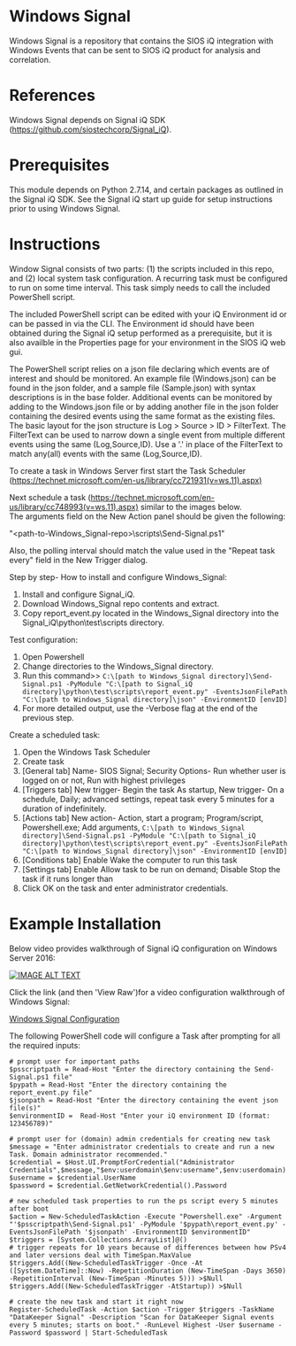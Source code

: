 # Windows Signal
Windows Signal is a repository that contains the SIOS iQ integration with Windows Events that can be sent to SIOS iQ product for analysis and correlation.

# References
Windows Signal depends on Signal iQ SDK (https://github.com/siostechcorp/Signal_iQ).

# Prerequisites
This module depends on Python 2.7.14, and certain packages as outlined in the Signal iQ SDK. See the Signal iQ start up guide for setup instructions prior to using Windows Signal.

# Instructions
Window Signal consists of two parts: (1) the scripts included in this repo, and (2) local system task configuration. A recurring task must be configured to run on some time interval. This task simply needs to call the included PowerShell script.

The included PowerShell script can be edited with your iQ Environment id or can be passed in via the CLI. The Environment id should have been obtained during the Signal iQ setup performed as a prerequisite, but it is also availble in the Properties page for your environment in the SIOS iQ web gui.

The PowerShell script relies on a json file declaring which events are of interest and should be monitored. An example file (Windows.json) can be found in the json folder, and a sample file (Sample.json) with syntax descriptions is in the base folder. Additional events can be monitored by adding to the Windows.json file or by adding another file in the json folder containing the desired events using the same format as the existing files. The basic layout for the json structure is Log > Source > ID > FilterText. The FilterText can be used to narrow down a single event from multiple different events using the same (Log,Source,ID). Use a '.' in place of the FilterText to match any(all) events with the same (Log,Source,ID).

To create a task in Windows Server first start the Task Scheduler (https://technet.microsoft.com/en-us/library/cc721931(v=ws.11).aspx)  

Next schedule a task (https://technet.microsoft.com/en-us/library/cc748993(v=ws.11).aspx) similar to the images below.  
The arguments field on the New Action panel should be given the following:  

"<path-to-Windows_Signal-repo>\scripts\Send-Signal.ps1"  

Also, the polling interval should match the value used in the "Repeat task every" field in the New Trigger dialog.  

Step by step-
How to install and configure Windows_Signal:
  1. Install and configure Signal_iQ.
  2. Download Windows_Signal repo contents and extract.
  3. Copy report_event.py located in the Windows_Signal directory into the Signal_iQ\python\test\scripts directory.

Test configuration:
  1. Open Powershell
  2. Change directories to the Windows_Signal directory.
  3. Run this command>> `C:\[path to Windows_Signal directory]\Send-Signal.ps1 -PyModule "C:\[path to Signal_iQ directory]\python\test\scripts\report_event.py" -EventsJsonFilePath "C:\[path to Windows_Signal directory]\json" -EnvironmentID [envID]`
  4. For more detailed output, use the -Verbose flag at the end of the previous step.
       
Create a scheduled task:
  1. Open the Windows Task Scheduler
  2. Create task
  3. [General tab] Name- SIOS Signal; Security Options- Run whether user is logged on or not, Run with highest privileges
  4. [Triggers tab] New trigger- Begin the task As startup, New trigger- On a schedule, Daily; advanced settings, repeat task every 5 minutes for a duration of indefinitely.
  5. [Actions tab] New action- Action, start a program; Program/script, Powershell.exe; Add arguments, `C:\[path to Windows_Signal directory]\Send-Signal.ps1 -PyModule "C:\[path to Signal_iQ directory]\python\test\scripts\report_event.py" -EventsJsonFilePath "C:\[path to Windows_Signal directory]\json" -EnvironmentID [envID]`
  6. [Conditions tab] Enable Wake the computer to run this task
  7. [Settings tab] Enable Allow task to be run on demand; Disable Stop the task if it runs longer than
  8. Click OK on the task and enter administrator credentials.
    
# Example Installation 
Below video provides walkthrough of Signal iQ configuration on Windows Server 2016:

[![IMAGE ALT TEXT](https://i.ytimg.com/vi/aag-5UH-UNM/hqdefault.jpg)](https://youtu.be/aag-5UH-UNM "Signal iQ Configuration")

Click the link (and then 'View Raw')for a video configuration walkthrough of Windows Signal:

[Windows Signal Configuration](../master/Windows_Signal.webm)

The following PowerShell code will configure a Task after prompting for all the required inputs:

```
# prompt user for important paths
$psscriptpath = Read-Host "Enter the directory containing the Send-Signal.ps1 file"
$pypath = Read-Host "Enter the directory containing the report_event.py file"
$jsonpath = Read-Host "Enter the directory containing the event json file(s)"
$environmentID =  Read-Host "Enter your iQ environment ID (format: 123456789)"

# prompt user for (domain) admin credentials for creating new task
$message = "Enter administrator credentials to create and run a new Task. Domain administrator recommended."
$credential = $Host.UI.PromptForCredential("Administrator Credentials",$message,"$env:userdomain\$env:username",$env:userdomain)
$username = $credential.UserName
$password = $credential.GetNetworkCredential().Password

# new scheduled task properties to run the ps script every 5 minutes after boot
$action = New-ScheduledTaskAction -Execute "Powershell.exe" -Argument "'$psscriptpath\Send-Signal.ps1' -PyModule '$pypath\report_event.py' -EventsJsonFilePath '$jsonpath' -EnvironmentID $environmentID"
$triggers = [System.Collections.ArrayList]@()
# trigger repeats for 10 years because of differences between how PSv4 and later versions deal with TimeSpan.MaxValue
$triggers.Add((New-ScheduledTaskTrigger -Once -At ([System.DateTime]::Now) -RepetitionDuration (New-TimeSpan -Days 3650) -RepetitionInterval (New-TimeSpan -Minutes 5))) >$Null
$triggers.Add((New-ScheduledTaskTrigger -AtStartup)) >$Null

# create the new task and start it right now
Register-ScheduledTask -Action $action -Trigger $triggers -TaskName "DataKeeper Signal" -Description "Scan for DataKeeper Signal events every 5 minutes; starts on boot." -RunLevel Highest -User $username -Password $password | Start-ScheduledTask
```

